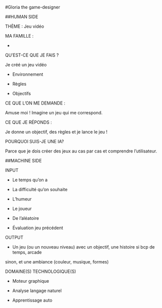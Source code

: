 #Gloria the game-designer

##HUMAN SIDE

THÈME : Jeu vidéo

MA FAMILLE : 

-

QU’EST-CE QUE JE FAIS ?

Je créé un jeu vidéo 

- Environnement

- Règles

- Objectifs

CE QUE L’ON ME DEMANDE : 

Amuse moi ! Imagine un jeu qui me correspond.

CE QUE JE RÉPONDS : 

Je donne un objectif, des règles et je lance le jeu !

POURQUOI SUIS-JE UNE IA? 

Parce que je dois créer des jeux au cas par cas et comprendre l’utilisateur.

##MACHINE SIDE

INPUT 

- Le temps qu’on a

- La difficulté qu’on souhaite

- L’humeur

- Le joueur

- De l’aléatoire

- Évaluation jeu précédent

OUTPUT 

- Un jeu (ou un nouveau niveau) avec un objectif, une histoire si bcp de temps, arcade 

sinon, et une ambiance (couleur, musique, formes)

DOMAINE(S) TECHNOLOGIQUE(S)

- Moteur graphique

- Analyse langage naturel

- Apprentissage auto
